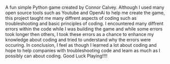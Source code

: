 A fun simple Python game created by Connor Calvey. Although I used many open source tools such as Youtube and OpenAi to help me create the game, this project taught
me many diffrent aspects of coding such as troubleshooting and basic principles of coding. I encountered many diffrent errors within the code while I was building the 
game and while some errors took longer then others, I took these errors as a chance to enhance my knowledge about coding and tried to understand why the errors were occuring. In conclusion, I feel as though I learned a lot about coding and hope to help companies with troubleshooting code and learn as much as I possibly can about coding. Good Luck Playing!!!!
